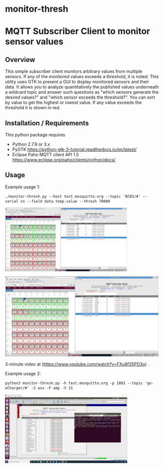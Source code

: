 # monitor-thresh
# MQTT Subscriber Client to monitor sensor values

## Overview

This simple subscriber client monitors arbitrary values from multiple sensors. If any
of the monitored values exceeds a threshold, it is noted.
This utility uses GTK to present a GUI to display monitored sensors and their data.
It allows you to analyze quantitatively
the published values underneath a wildcard topic and answer such questions as "which sensors
generate the desired values?" and "which sensor exceeds the threshold?". You can sort by
value to get the highest or lowest value. If any value exceeds the threshold it is shown
in red.

## Installation / Requirements

This python package requires

* Python 2.7.9 or 3.x
* PyGTK https://python-gtk-3-tutorial.readthedocs.io/en/latest/
* Eclipse Paho MQTT client API 1.5 https://www.eclipse.org/paho/clients/python/docs/

## Usage

Example usage 1:

    ./monitor-thresh.py --host test.mosquitto.org --topic 'BCDS/#' --serial sn --field data.temp.value --thresh 70000

<IMG src=monitor-thresh-readonly.png width=400>
  
![screenshot](https://github.com/gambitcomminc/monitor-thresh/blob/master/monitor-thresh-readonly.png)

3-minute video at (https://www.youtube.com/watch?v=FXu8f35PD3o) .

Example usage 2:

    python3 monitor-thresh.py -h test.mosquitto.org -p 1883 --topic 'go-eCharger/#' -S wss -F amp -V 31

<IMG src=monitor-thresh-goecharger.png width=400>
